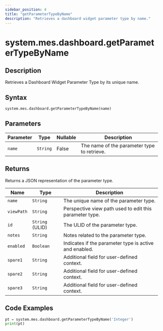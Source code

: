 ```yaml
---
sidebar_position: 4
title: "getParameterTypeByName"
description: "Retrieves a dashboard widget parameter type by name."
---
```


# system.mes.dashboard.getParameterTypeByName

## Description

Retrieves a Dashboard Widget Parameter Type by its unique name.

## Syntax

```python
system.mes.dashboard.getParameterTypeByName(name)
```

## Parameters

| Parameter | Type     | Nullable | Description                                 |
|-----------|----------|----------|---------------------------------------------|
| `name`    | `String` | False    | The name of the parameter type to retrieve. |

## Returns

Returns a JSON representation of the parameter type.

| Name       | Type            | Description                                             |
|------------|-----------------|---------------------------------------------------------|
| `name`     | `String`        | The unique name of the parameter type.                  |
| `viewPath` | `String`        | Perspective view path used to edit this parameter type. |
| `id`       | `String` (ULID) | The ULID of the parameter type.                         |
| `notes`    | `String`        | Notes related to the parameter type.                    |
| `enabled`  | `Boolean`       | Indicates if the parameter type is active and enabled.  |
| `spare1`   | `String`        | Additional field for user-defined context.              |
| `spare2`   | `String`        | Additional field for user-defined context.              |
| `spare3`   | `String`        | Additional field for user-defined context.              |

## Code Examples

```python
pt = system.mes.dashboard.getParameterTypeByName('Integer')
print(pt)
```
